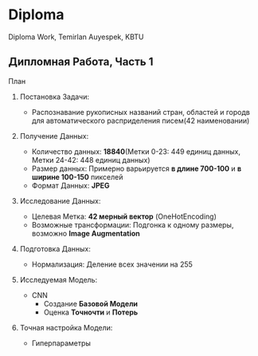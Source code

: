 # Diploma
Diploma Work, Temirlan Auyespek, KBTU

## Дипломная Работа, Часть 1

План

1. Постановка Задачи:
   - Распознавание рукописных названий стран, областей и городв для автоматического расприделения писем(42 наименовании)

2. Получение Данных:
   - Количество данных:       **18840**(Метки 0-23: 449 единиц данных, Метки 24-42: 448 единиц данных)
   - Размер данных:           Примерно варьируется **в длине 700-100** и **в ширине 100-150** пикселей
   - Формат Данных:           **JPEG**

3. Исследование Данных:
   - Целевая Метка:              **42 мерный вектор** (OneHotEncoding)
   - Возможные трансформации:    Подгонка к одному размеры, возможно **Image Augmentation**
   
4. Подготовка Данных:
   - Нормализация:              Деление всех значении на 255
   
5. Исследуемая Модель:
   - CNN
     - Создание **Базовой Модели**
     - Оценка **Точночти** и **Потерь**
   
6. Точная настройка Модели:
   - Гиперпараметры

